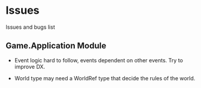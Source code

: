 # Issues

Issues and bugs list

## Game.Application Module

- Event logic hard to follow, events dependent on other events. Try to improve DX.

- World type may need a WorldRef type that decide the rules of the world.
